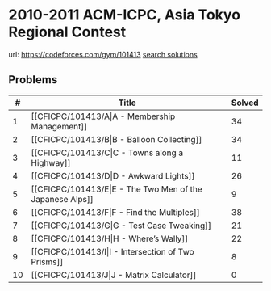 # 2010-2011 ACM-ICPC, Asia Tokyo Regional Contest

url: https://codeforces.com/gym/101413
[search solutions](https://www.google.com/search?q=Solution+OR+題解+2010-2011+ACM-ICPC,+Asia+Tokyo+Regional+Contest)

## Problems

| # | Title | Solved |
| --- | --- | --- |
|1|[[CFICPC/101413/A\|A - Membership Management]]|34|
|2|[[CFICPC/101413/B\|B - Balloon Collecting]]|34|
|3|[[CFICPC/101413/C\|C - Towns along a Highway]]|11|
|4|[[CFICPC/101413/D\|D - Awkward Lights]]|26|
|5|[[CFICPC/101413/E\|E - The Two Men of the Japanese Alps]]|9|
|6|[[CFICPC/101413/F\|F - Find the Multiples]]|38|
|7|[[CFICPC/101413/G\|G - Test Case Tweaking]]|21|
|8|[[CFICPC/101413/H\|H - Where’s Wally]]|22|
|9|[[CFICPC/101413/I\|I - Intersection of Two Prisms]]|8|
|10|[[CFICPC/101413/J\|J - Matrix Calculator]]|0|
